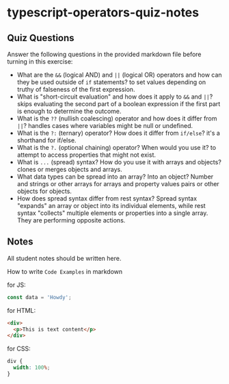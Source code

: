 # typescript-operators-quiz-notes

## Quiz Questions

Answer the following questions in the provided markdown file before turning in this exercise:

- What are the `&&` (logical AND) and `||` (logical OR) operators and how can they be used outside of `if` statements?
  to set values depending on truthy of falseness of the first expression.
- What is "short-circuit evaluation" and how does it apply to `&&` and `||`?
  skips evaluating the second part of a boolean expression if the first part is enough to determine the outcome.
- What is the `??` (nullish coalescing) operator and how does it differ from `||`?
  handles cases where variables might be null or undefined.
- What is the `?:` (ternary) operator? How does it differ from `if/else`?
  it's a shorthand for if/else.
- What is the `?.` (optional chaining) operator? When would you use it?
  to attempt to access properties that might not exist.
- What is `...` (spread) syntax? How do you use it with arrays and objects?
  clones or merges objects and arrays.
- What data types can be spread into an array? Into an object?
  Number and strings or other arrays for arrays and property values pairs or other objects for objects.
- How does spread syntax differ from rest syntax?
  Spread syntax "expands" an array or object into its individual elements, while rest syntax "collects" multiple elements or properties into a single array. They are performing opposite actions.

## Notes

All student notes should be written here.

How to write `Code Examples` in markdown

for JS:

```js
const data = 'Howdy';
```

for HTML:

```html
<div>
  <p>This is text content</p>
</div>
```

for CSS:

```css
div {
  width: 100%;
}
```
